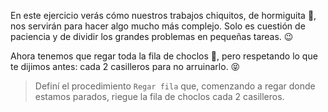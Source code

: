 <gs-attire
  attire-url="https://raw.githubusercontent.com/MumukiProject/mumuki-guia-gobstones-practica-procedimientos-kids/master/assets/attires/config.json">
</gs-attire>
<gs-toolbox toolbox-url="https://raw.githubusercontent.com/MumukiProject/mumuki-guia-gobstones-practica-procedimientos-kids/master/assets/toolbox_1553290173357.xml"></gs-toolbox>

En este ejercicio verás cómo nuestros trabajos chiquitos, de hormiguita :ant:, nos servirán para hacer algo mucho más complejo. Solo es cuestión de paciencia y de dividir los grandes problemas en pequeñas tareas. :wink: 

Ahora tenemos que regar toda la fila de choclos :corn:, pero respetando lo que te dijimos antes: cada 2 casilleros para no arruinarlo. :stuck_out_tongue_closed_eyes:

> Definí el procedimiento `Regar fila` que, comenzando a regar donde estamos parados, riegue la fila de choclos cada 2 casilleros.
